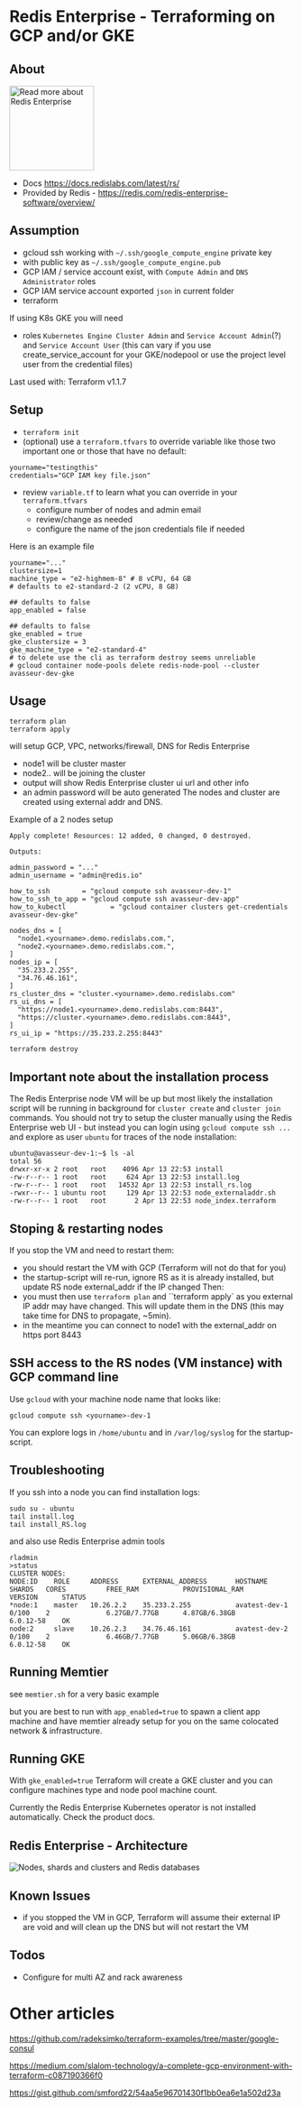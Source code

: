 # Redis Enterprise - Terraforming on GCP and/or GKE

## About

<img width=150
    src="https://redislabs.com/wp-content/themes/wpx/assets/images/logo-redis.svg"
    alt="Read more about Redis Enterprise" />
- Docs https://docs.redislabs.com/latest/rs/
- Provided by Redis - https://redis.com/redis-enterprise-software/overview/


## Assumption

- gcloud ssh working with `~/.ssh/google_compute_engine` private key
- with public key as `~/.ssh/google_compute_engine.pub`
- GCP IAM / service account exist, with `Compute Admin` and `DNS Administrator` roles
- GCP IAM service account exported `json` in current folder
- terraform

If using K8s GKE you will need
- roles `Kubernetes Engine Cluster Admin` and `Service Account Admin`(?) and `Service Account User`
(this can vary if you use create_service_account for your GKE/nodepool or use the project level user from the credential files)

Last used with: Terraform v1.1.7

## Setup

- `terraform init`
- (optional) use a `terraform.tfvars` to override variable like those two important one or those that have no default:
```
yourname="testingthis"
credentials="GCP IAM key file.json"
```
- review `variable.tf` to learn what you can override in your `terraform.tfvars`
    - configure number of nodes and admin email
    - review/change as needed
    - configure the name of the json credentials file if needed

Here is an example file
```
yourname="..."
clustersize=1
machine_type = "e2-highmem-8" # 8 vCPU, 64 GB
# defaults to e2-standard-2 (2 vCPU, 8 GB)

## defaults to false
app_enabled = false

## defaults to false
gke_enabled = true
gke_clustersize = 3
gke_machine_type = "e2-standard-4"
# to delete use the cli as terraform destroy seems unreliable
# gcloud container node-pools delete redis-node-pool --cluster avasseur-dev-gke
```


## Usage

```
terraform plan
terraform apply
```
will setup GCP, VPC, networks/firewall, DNS for Redis Enterprise
- node1 will be cluster master
- node2.. will be joining the cluster
- output will show Redis Enterprise cluster ui url and other info
- an admin password will be auto generated
The nodes and cluster are created using external addr and DNS.

Example of a 2 nodes setup
```
Apply complete! Resources: 12 added, 0 changed, 0 destroyed.

Outputs:

admin_password = "..."
admin_username = "admin@redis.io"

how_to_ssh        = "gcloud compute ssh avasseur-dev-1"
how_to_ssh_to_app = "gcloud compute ssh avasseur-dev-app"
how_to_kubectl           = "gcloud container clusters get-credentials avasseur-dev-gke"

nodes_dns = [
  "node1.<yourname>.demo.redislabs.com.",
  "node2.<yourname>.demo.redislabs.com.",
]
nodes_ip = [
  "35.233.2.255",
  "34.76.46.161",
]
rs_cluster_dns = "cluster.<yourname>.demo.redislabs.com"
rs_ui_dns = [
  "https://node1.<yourname>.demo.redislabs.com:8443",
  "https://cluster.<yourname>.demo.redislabs.com:8443",
]
rs_ui_ip = "https://35.233.2.255:8443"
```

```
terraform destroy
```

## Important note about the installation process

The Redis Enterprise node VM will be up but most likely the installation script will be running in background for `cluster create` and `cluster join` commands.
You should not try to setup the cluster manually using the Redis Enterprise web UI - but instead you can login using `gcloud compute ssh ...` and explore as user `ubuntu` for traces of the node installation:
```
ubuntu@avasseur-dev-1:~$ ls -al
total 56
drwxr-xr-x 2 root   root    4096 Apr 13 22:53 install
-rw-r--r-- 1 root   root     624 Apr 13 22:53 install.log
-rw-r--r-- 1 root   root   14532 Apr 13 22:53 install_rs.log
-rwxr--r-- 1 ubuntu root     129 Apr 13 22:53 node_externaladdr.sh
-rw-r--r-- 1 root   root       2 Apr 13 22:53 node_index.terraform
```


## Stoping & restarting nodes

If you stop the VM and need to restart them:
- you should restart the VM with GCP (Terraform will not do that for you)
- the startup-script will re-run, ignore RS as it is already installed, but update RS node external_addr if the IP changed
Then:
- you must then use `terraform plan` and ``terraform apply` as you external IP addr may have changed. This will update them in the DNS (this may take time for DNS to propagate, ~5min).
- in the meantime you can connect to node1 with the external_addr on https port 8443


## SSH access to the RS nodes (VM instance) with GCP command line

Use `gcloud` with your machine node name that looks like:
```
gcloud compute ssh <yourname>-dev-1
```
You can explore logs in `/home/ubuntu` and in `/var/log/syslog` for the startup-script.

## Troubleshooting

If you ssh into a node you can find installation logs:
```
sudo su - ubuntu
tail install.log
tail install_RS.log
```
and also use Redis Enterprise admin tools
```
rladmin
>status
CLUSTER NODES:
NODE:ID    ROLE     ADDRESS      EXTERNAL_ADDRESS       HOSTNAME           SHARDS   CORES          FREE_RAM           PROVISIONAL_RAM       VERSION      STATUS
*node:1    master   10.26.2.2    35.233.2.255           avatest-dev-1      0/100    2              6.27GB/7.77GB      4.87GB/6.38GB         6.0.12-58    OK
node:2     slave    10.26.2.3    34.76.46.161           avatest-dev-2      0/100    2              6.46GB/7.77GB      5.06GB/6.38GB         6.0.12-58    OK
```

## Running Memtier

see `memtier.sh` for a very basic example

but you are best to run with `app_enabled=true` to spawn a client app machine and have memtier already setup for you on the same colocated network & infrastructure.

## Running GKE

With `gke_enabled=true` Terraform will create a GKE cluster and you can configure machines type and node pool machine count.

Currently the Redis Enterprise Kubernetes operator is not installed automatically. Check the product docs.


## Redis Enterprise - Architecture

![Nodes, shards and clusters and Redis databases](https://redislabs.com/wp-content/uploads/2019/06/blog-volkov-20190625-1-v5.png)

## Known Issues

- if you stopped the VM in GCP, Terraform will assume their external IP are void and will clean up the DNS but will not restart the VM

## Todos

- Configure for multi AZ and rack awareness


# Other articles

https://github.com/radeksimko/terraform-examples/tree/master/google-consul

https://medium.com/slalom-technology/a-complete-gcp-environment-with-terraform-c087190366f0

https://gist.github.com/smford22/54aa5e96701430f1bb0ea6e1a502d23a

